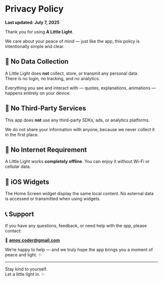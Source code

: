 # Privacy Policy

**Last updated: July 7, 2025**

Thank you for using **A Little Light**.

We care about your peace of mind — just like the app, this policy is intentionally simple and clear.

## 🌿 No Data Collection

A Little Light does **not** collect, store, or transmit any personal data.  
There is no login, no tracking, and no analytics.

Everything you see and interact with — quotes, explanations, animations — happens entirely on your device.

## 🔐 No Third-Party Services

This app does **not** use any third-party SDKs, ads, or analytics platforms.

We do not share your information with anyone, because we never collect it in the first place.

## 📡 No Internet Requirement

A Little Light works **completely offline**. You can enjoy it without Wi-Fi or cellular data.

## 📱 iOS Widgets

The Home Screen widget display the same local content. No external data is accessed or transmitted when using widgets.

## 📞 Support

If you have any questions, feedback, or need help with the app, please contact:

📧 **amoy.coder@gmail.com**

We’re happy to help — and we truly hope the app brings you a moment of peace and light. ✨

---

Stay kind to yourself.  
Let a little light in. ✨
